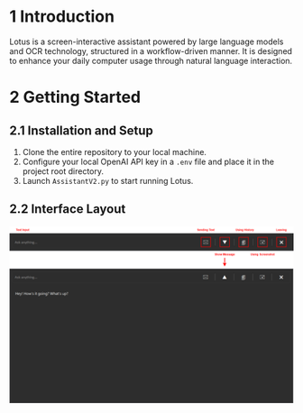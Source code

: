 # **1 Introduction**

Lotus is a screen-interactive assistant powered by large language models and OCR technology, structured in a workflow-driven manner. It is designed to enhance your daily computer usage through natural language interaction.

# **2 Getting Started**
## **2.1 Installation and Setup**
1. Clone the entire repository to your local machine.
2. Configure your local OpenAI API key in a `.env` file and place it in the project root directory.
3. Launch `AssistantV2.py` to start running Lotus.

## **2.2 Interface Layout**
![layoutDesc.png](Image\\layoutDesc.png)